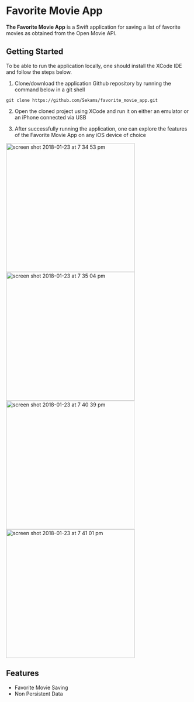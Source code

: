 # Favorite Movie App

**The Favorite Movie App** is a Swift application for saving a list of favorite movies as obtained from the Open Movie API.

## Getting Started
To be able to run the application locally, one should install the XCode IDE and follow the steps below.

1. Clone/download the application Github repository by running the command below in a git shell
```
git clone https://github.com/Sekams/favorite_movie_app.git
```
2. Open the cloned project using XCode and run it on either an emulator or an iPhone connected via USB

3. After successfully running the application, one can explore the features of the Favorite Movie App on any iOS device of choice

<img width="352" alt="screen shot 2018-01-23 at 7 34 53 pm" src="https://user-images.githubusercontent.com/22541550/35289325-0e3d814e-0078-11e8-80db-a80617f34a77.png">
<img width="352" alt="screen shot 2018-01-23 at 7 35 04 pm" src="https://user-images.githubusercontent.com/22541550/35289333-137260a8-0078-11e8-8bb2-1acc50580e75.png">
<img width="351" alt="screen shot 2018-01-23 at 7 40 39 pm" src="https://user-images.githubusercontent.com/22541550/35289336-17dca5d6-0078-11e8-9a26-e7cd40b58edd.png">
<img width="352" alt="screen shot 2018-01-23 at 7 41 01 pm" src="https://user-images.githubusercontent.com/22541550/35289374-33acf702-0078-11e8-8f36-61f4b5bbd8fa.png">


## Features
* Favorite Movie Saving
* Non Persistent Data
